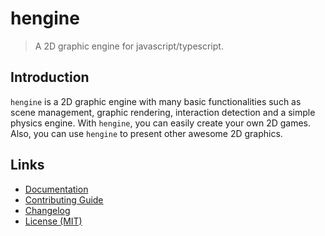 # hengine

> A 2D graphic engine for javascript/typescript.

## Introduction

`hengine` is a 2D graphic engine with many basic functionalities such as scene management, graphic rendering, interaction detection and a simple physics engine. With `hengine`, you can easily create your own 2D games. Also, you can use `hengine` to present other awesome 2D graphics.

## Links

- [Documentation](https://github.com/huang2002/hengine/wiki)
- [Contributing Guide](./CONTRIBUTING.md)
- [Changelog](./CHANGELOG.md)
- [License (MIT)](./LICENSE)
